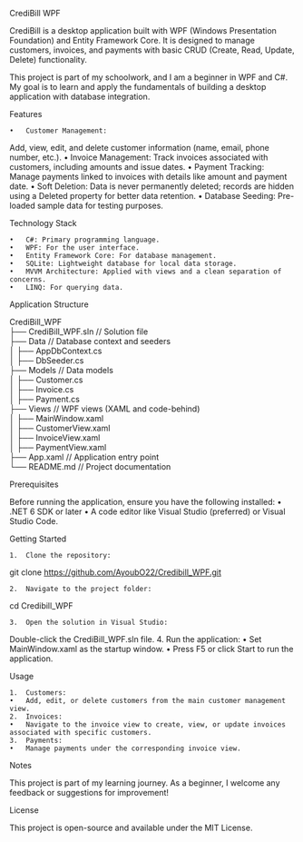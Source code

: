 
CrediBill WPF

CrediBill is a desktop application built with WPF (Windows Presentation Foundation) and Entity Framework Core. It is designed to manage customers, invoices, and payments with basic CRUD (Create, Read, Update, Delete) functionality.

This project is part of my schoolwork, and I am a beginner in WPF and C#. My goal is to learn and apply the fundamentals of building a desktop application with database integration.

Features

	•	Customer Management:
Add, view, edit, and delete customer information (name, email, phone number, etc.).
	•	Invoice Management:
Track invoices associated with customers, including amounts and issue dates.
	•	Payment Tracking:
Manage payments linked to invoices with details like amount and payment date.
	•	Soft Deletion:
Data is never permanently deleted; records are hidden using a Deleted property for better data retention.
	•	Database Seeding:
Pre-loaded sample data for testing purposes.

Technology Stack

	•	C#: Primary programming language.
	•	WPF: For the user interface.
	•	Entity Framework Core: For database management.
	•	SQLite: Lightweight database for local data storage.
	•	MVVM Architecture: Applied with views and a clean separation of concerns.
	•	LINQ: For querying data.

Application Structure

CrediBill_WPF  
├── CrediBill_WPF.sln       // Solution file  
├── Data                    // Database context and seeders  
│   ├── AppDbContext.cs  
│   ├── DbSeeder.cs  
├── Models                  // Data models  
│   ├── Customer.cs  
│   ├── Invoice.cs  
│   ├── Payment.cs  
├── Views                   // WPF views (XAML and code-behind)  
│   ├── MainWindow.xaml  
│   ├── CustomerView.xaml  
│   ├── InvoiceView.xaml  
│   ├── PaymentView.xaml  
├── App.xaml                // Application entry point  
└── README.md               // Project documentation  

Prerequisites

Before running the application, ensure you have the following installed:
	•	.NET 6 SDK or later
	•	A code editor like Visual Studio (preferred) or Visual Studio Code.

Getting Started

	1.	Clone the repository:

git clone https://github.com/AyoubO22/Credibill_WPF.git  


	2.	Navigate to the project folder:

cd Credibill_WPF  


	3.	Open the solution in Visual Studio:
Double-click the CrediBill_WPF.sln file.
	4.	Run the application:
	•	Set MainWindow.xaml as the startup window.
	•	Press F5 or click Start to run the application.

Usage

	1.	Customers:
	•	Add, edit, or delete customers from the main customer management view.
	2.	Invoices:
	•	Navigate to the invoice view to create, view, or update invoices associated with specific customers.
	3.	Payments:
	•	Manage payments under the corresponding invoice view.



Notes

This project is part of my learning journey. As a beginner, I welcome any feedback or suggestions for improvement!

License

This project is open-source and available under the MIT License.
